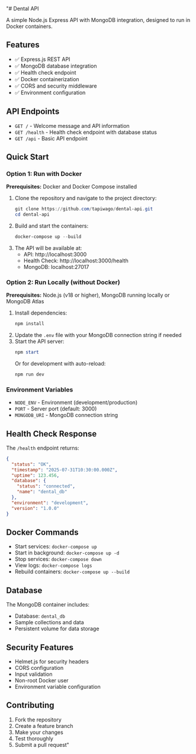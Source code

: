 "# Dental API

A simple Node.js Express API with MongoDB integration, designed to run in Docker containers.

## Features

- ✅ Express.js REST API
- ✅ MongoDB database integration
- ✅ Health check endpoint
- ✅ Docker containerization
- ✅ CORS and security middleware
- ✅ Environment configuration

## API Endpoints

- `GET /` - Welcome message and API information
- `GET /health` - Health check endpoint with database status
- `GET /api` - Basic API endpoint


## Quick Start

### Option 1: Run with Docker

**Prerequisites:** Docker and Docker Compose installed

1. Clone the repository and navigate to the project directory:
   ```powershell
   git clone https://github.com/tapiwago/dental-api.git
   cd dental-api
   ```
2. Build and start the containers:
   ```powershell
   docker-compose up --build
   ```
3. The API will be available at:
   - API: http://localhost:3000
   - Health Check: http://localhost:3000/health
   - MongoDB: localhost:27017

### Option 2: Run Locally (without Docker)

**Prerequisites:** Node.js (v18 or higher), MongoDB running locally or MongoDB Atlas

1. Install dependencies:
   ```powershell
   npm install
   ```
2. Update the `.env` file with your MongoDB connection string if needed
3. Start the API server:
   ```powershell
   npm start
   ```
   Or for development with auto-reload:
   ```powershell
   npm run dev
   ```

### Environment Variables

- `NODE_ENV` - Environment (development/production)
- `PORT` - Server port (default: 3000)
- `MONGODB_URI` - MongoDB connection string


## Health Check Response

The `/health` endpoint returns:

```json
{
  "status": "OK",
  "timestamp": "2025-07-31T10:30:00.000Z",
  "uptime": 123.456,
  "database": {
    "status": "connected",
    "name": "dental_db"
  },
  "environment": "development",
  "version": "1.0.0"
}
```

## Docker Commands

- Start services: `docker-compose up`
- Start in background: `docker-compose up -d`
- Stop services: `docker-compose down`
- View logs: `docker-compose logs`
- Rebuild containers: `docker-compose up --build`

## Database

The MongoDB container includes:
- Database: `dental_db`
- Sample collections and data
- Persistent volume for data storage

## Security Features

- Helmet.js for security headers
- CORS configuration
- Input validation
- Non-root Docker user
- Environment variable configuration

## Contributing

1. Fork the repository
2. Create a feature branch
3. Make your changes
4. Test thoroughly
5. Submit a pull request" 
